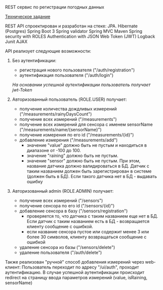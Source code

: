 REST сервис по регистрации погодных данных

[Техническое задание](./ТЗ.pdf)

REST API спроектирован и разработан на стеке:
JPA. Hibernate (Postgres)
Spring Boot 3
Spring validator
Spring MVC
Maven
Spring security with ROLES
Authentication with JSON Web Token (JWT)
Logback
Junit
AJAX

API реализует следующие возможности:
1. Без аутентификации:
   - регистрация нового пользователя ("/auth/registration")
   - аутентификация пользователя ("/auth/login")
   
   _На основании успешной аутентификации пользователь получает jwt-Token_
2. Авторизованный пользователь (ROLE.USER) получает:
   - получение количества дождливых измерений ("/measurements/rainyDaysCount")
   - получение всех измерений ("/measurements")
   - получение всех измерений для сенсора с именем sensorName ("/measurements/name/{sensorName}")
   - получение измерения по его id ("/measurements/{id}")
   - добавление измерения ("/measurements/add")
     - значение "value" должно быть не пустым и находиться в диапазоне от -100 до 100. 
     - значение "raining" должно быть не пустым.
     - значение "sensor" должно быть не пустым. При этом, название датчика должно валидироваться в БД. Датчик с таким названием должен быть зарегистрирован в системе (должен быть в БД). Если такого датчика нет в БД - выдавать ошибку
3. Авторизованный admin (ROLE.ADMIN) получает:
   - получение всех измерений ("/sensors")
   - получение сенсора по его id ("/sensors/{id}")
   - добавление сенсора в базу ("/sensors/registration")
     - проверяется то, что датчика с таким названием еще нет в БД. Если датчик с таким названием есть в БД - возвращается клиенту сообщение с ошибкой. 
     - если название сенсора пустое или содержит менее 3 или более 30 символов, клиенту возвращаться сообщение с ошибкой 
   - удаление сенсора из базы ("/sensors/delete")
   - удаление пользователя ("/auth/delete")

Также реализован "ручной" способ добавления измерений через web-клиент:
Пользователь переходит по адресу "/ui/auth", проходит аутентификацию.
В случае успешной аутентификации происходит redirect на страницу ввода параметров измерений (value, isRaining, sensorName)
